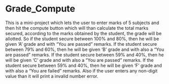 # Grade_Compute
This is a mini-project which lets the user to enter marks of 5 subjects and then hit the compute button which will than calculate the total marks secured, according to the marks obtained by the student, the grade will be allotted. So if the student secure between 100% and 80%, then he will be given ‘A’ grade and with “You are passed” remarks. If the student secure between 79% and 60%, then he will be given ‘B’ grade and with also a “You are passed” remarks. If the student secure between 59% and 40%, then he will be given ‘C’ grade and with also a “You are passed” remarks. If the student secure between 59% and 40%, then he will be given ‘F’ grade and with also a “You are failed” remarks. 
Also if the user enters any non-digit value than it will print a invalid number error.
